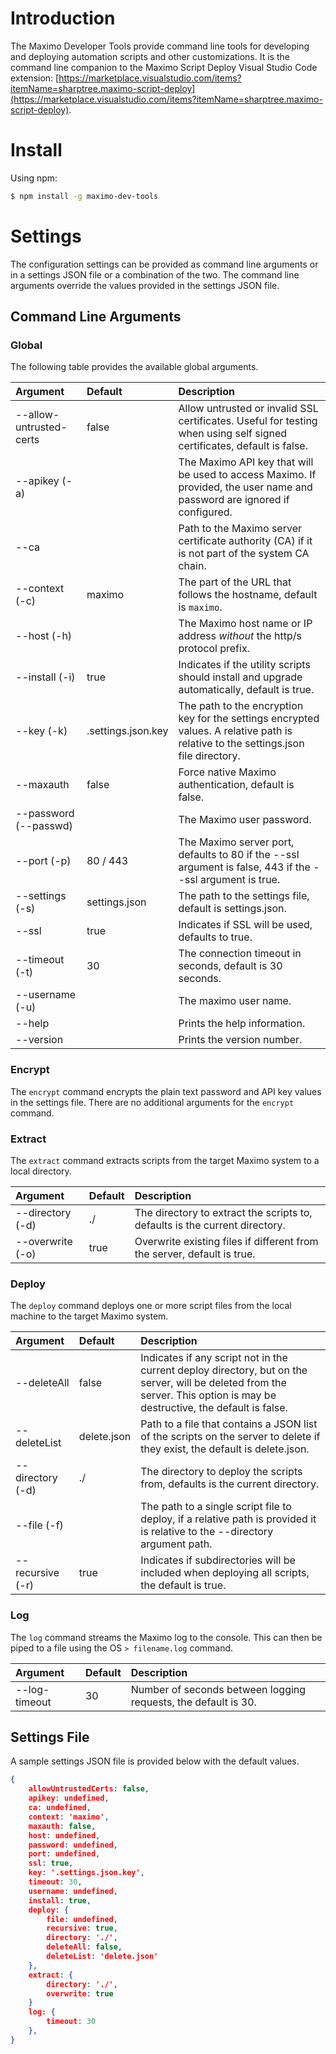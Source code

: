 # Introduction 
The Maximo Developer Tools provide command line tools for developing and deploying automation scripts and other customizations. It is the command line companion to the Maximo Script Deploy Visual Studio Code extension: [https://marketplace.visualstudio.com/items?itemName=sharptree.maximo-script-deploy](https://marketplace.visualstudio.com/items?itemName=sharptree.maximo-script-deploy).

# Install
Using npm:

```bash
$ npm install -g maximo-dev-tools
```

# Settings
The configuration settings can be provided as command line arguments or in a settings JSON file or a combination of the two. The command line arguments override the values provided in the settings JSON file.

## Command Line Arguments

### Global
The following table provides the available global arguments.  

| Argument                  | Default               | Description                                                                                                                                                                   |
| :-------------------------| :---------------------| :-----------------------------------------------------------------------------------------------------------------------------------------------------------------------------|
| --allow-untrusted-certs   | false                 | Allow untrusted or invalid SSL certificates. Useful for testing when using self signed certificates, default is false.                                                        |
| --apikey (-a)             |                       | The Maximo API key that will be used to access Maximo. If provided, the user name and password are ignored if configured.                                                     |
| --ca                      |                       | Path to the Maximo server certificate authority (CA) if it is not part of the system CA chain.                                                                                |
| --context (-c)            | maximo                | The part of the URL that follows the hostname, default is `maximo`.                                                                                                           |
| --host (-h)               |                       | The Maximo host name or IP address *without* the http/s protocol prefix.                                                                                                      |
| --install (-i)            | true                  | Indicates if the utility scripts should install and upgrade automatically, default is true.                                                                                   |
| --key (-k)                | .settings.json.key    | The path to the encryption key for the settings encrypted values. A relative path is relative to the settings.json file directory.                                            |
| --maxauth                 | false                 | Force native Maximo authentication, default is false.                                                                                                                         |
| --password (--passwd)     |                       | The Maximo user password.                                                                                                                                                     |
| --port (-p)               | 80 / 443              | The Maximo server port, defaults to 80 if the --ssl argument is false, 443 if the --ssl argument is true.                                                                     |
| --settings (-s)           | settings.json         | The path to the settings file, default is settings.json.                                                                                                                      |
| --ssl                     | true                  | Indicates if SSL will be used, defaults to true.                                                                                                                              | 
| --timeout (-t)            | 30                    | The connection timeout in seconds, default is 30 seconds.                                                                                                                     |
| --username (-u)           |                       | The maximo user name.                                                                                                                                                         |
| --help                    |                       | Prints the help information.                                                                                                                                                  |
| --version                 |                       | Prints the version number.                                                                                                                                                    |

### Encrypt
The `encrypt` command encrypts the plain text password and API key values in the settings file. There are no additional arguments for the `encrypt` command.

### Extract
The `extract` command extracts scripts from the target Maximo system to a local directory.

| Argument                  | Default               | Description                                                                                                                                                                   |
| :-------------------------| :---------------------| :-----------------------------------------------------------------------------------------------------------------------------------------------------------------------------|
| --directory (-d)          | ./                    | The directory to extract the scripts to, defaults is the current directory.                                                                                                   |
| --overwrite (-o)          | true                  | Overwrite existing files if different from the server, default is true.                                                                                                       |

### Deploy
The `deploy` command deploys one or more script files from the local machine to the target Maximo system.

| Argument                  | Default               | Description                                                                                                                                                                   |
| :-------------------------| :---------------------| :-----------------------------------------------------------------------------------------------------------------------------------------------------------------------------|
| --deleteAll               | false                 | Indicates if any script not in the current deploy directory, but on the server, will be deleted from the server. This option is may be destructive, the default is false.     |
| --deleteList              | delete.json           | Path to a file that contains a JSON list of the scripts on the server to delete if they exist, the default is delete.json.                                                    |
| --directory (-d)          | ./                    | The directory to deploy the scripts from, defaults is the current directory.                                                                                                  |
| --file (-f)               |                       | The path to a single script file to deploy, if a relative path is provided it is relative to the --directory argument path.                                                   |
| --recursive (-r)          | true                  | Indicates if subdirectories will be included when deploying all scripts, the default is true.                                                                                 |

### Log
The `log` command streams the Maximo log to the console. This can then be piped to a file using the OS `> filename.log` command.

| Argument                  | Default               | Description                                                                                                                                                                   |
| :-------------------------| :---------------------| :-----------------------------------------------------------------------------------------------------------------------------------------------------------------------------|
| --log-timeout             | 30                    | Number of seconds between logging requests, the default is 30.                                                                                                                |

## Settings File
A sample settings JSON file is provided below with the default values.

```json
{
    allowUntrustedCerts: false,
    apikey: undefined,
    ca: undefined,
    context: 'maximo',
    maxauth: false,
    host: undefined,
    password: undefined,
    port: undefined,
    ssl: true,
    key: '.settings.json.key',
    timeout: 30,
    username: undefined,
    install: true,
    deploy: {
        file: undefined,
        recursive: true,
        directory: './',
        deleteAll: false,
        deleteList: 'delete.json'
    },
    extract: {
        directory: './',
        overwrite: true
    }
    log: {
        timeout: 30
    },
}
```